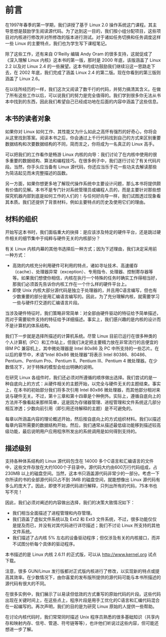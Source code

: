 # 前言

在1997年春季的第一学期，我们讲授了基于 Linux 2.0 操作系统这门课程。其主导思想是鼓励学生阅读源代码。为了达到这一目的，我们按小组分配项目，这些项目对内核进行修改并对所修改的版本进行测试。对于诸如任务切换和任务调度这样一些 Linux 的主要特点，我们也为学生写下课程笔记。

除了这些工作，还有来自 O'Reilly 编辑 Andy Oram 的很多支持，这就促成了《深入理解 Linux 内核》这本书的第一版，那时是 2000 年底，该版涵盖了 Linux 2.2 以及对 Linux 2.4 的一些展望。这本书的成功鼓励我们继续沿这一思路走下去，在 2002 年底，我们完成了涵盖 Linux 2.4 的第二版。现在你看到的第三版则涵盖了 Linux 2.6。

在以往所经历的一样，我们这次又阅读了数千行的代码，并努力搞清其含义。在做了所有这些工作以后，可以说我们的努力是完全值得的。我们学到很多你无法从书本中找到的东西，因此我们希望自己已经成功地在后面的内容中涵盖了这些信息。

## 本书的读者对象

如果你对 Linux 如何工作、其性能又为什么如此之高怀有强烈的好奇心，你将会从这里找到答案。阅读本书之后，你会通过上千行代码找到自己的方式来区别重要数据结构和次要数据结构的不同，简而言之，你将成为一名真正的 Linux 高手。

可以把我们的工作看作是畅游 Linux 内核的向导：我们讨论了在内核中使用的很多重要的数据结构、算法和编程技巧。在很多例子中，我们逐行讨论了有关代码片段。当然，你手头应当备有 Linux 源代码，你还应当乐于花一些功夫去解读那些为简洁起见而未完整描述的函数。

另一方面，如果你想更多地了解现代操作系统中主要设计问题，那么本书将提供颇有价值的见解。本书不是专门针对系统管理员或编程人员的，而是主要针对那些想探究机器内部到底是如何工作的人们的！与任何好向导一样，我们试图透过现象看其本质。我们还提供了背景材料，例如主要特点的历史及使用它们的理由。

## 材料的组织

开始写这本书时，我们面临重大的抉择：是应该涉及特定的硬件平台，还是跳过硬件相关的细节集中于纯粹与硬件无关的内核部分？

有关 Linux 内核内幕的其他书选择后一种方式；因为下述理由，我们决定采用前一种方式：
- 高效的内核充分利用硬件可利用的特点，诸如寻址技术、高速缓存（cache）、处理器异常（exception）、专用指令、处理器、控制寄存器等等。如果我们想使你相信，内核在执行一个特殊的任务时确实工作得相当好，那我们必须首先告诉你内核工作在一个什么样的硬件平台上。
- 即使 Unix 内核大部分源代码是独立于处理器的，并且用C语言编写，但也有少数重要的部分是用汇编语言编写的。因此，为了充分理解内核，就需要学习一些与硬件打交道的汇编语言片段。

当涉及硬件特征时，我们策略非常简单：对全部由硬件驱动的特征给予简单描述，而对于需要软件支持的特征给予详细描述。事实上，我们感兴趣的是内核的设计而不是计算机的体系结构。

我们下一步就是选择所描述的计算机系统。尽管 Linux 目前已运行在很多种类的个人计算机（PC）和工作站上，但我们决定把主要精力放在非常流行的且便宜的 IBM PC 兼容机上，其中微处理器是 Intel 80x86 及 PC 中所支持的一些芯片。在以后的章节中，术语“Intel 80x86 微处理器”将表示 Intel 80386、80486、Pentium、Pentium Pro、Pentium II、Pentium III、Pentium 4 微处理器。在少数情况下，对于特殊的模型会给出明确的说明。

在研究 Linux 各组件时，我们还必须对所遵循的顺序做出选择。我们尝试的是一种自底向上的方式：从硬件相关的主题开始，以完全与硬件无关的主题结束。事实上，在本书的初始部分我们将多次引用 Intel 80x86 微处理器，而其他部分相对来说与硬件无关。不过，第十三章和第十四章是个种例外。实际上，遵循自底向上的方法并不像看起来那样简单，这是因为存储器管理、进程管理和文件系统这几部分相互渗透；少数向前引用（即引用还待解释的主题）是不可避免的。

每章以所涵盖内容的理论概述开始，然后按自底向上的方式组织材料。我们以描述每章内容所需要的数据结构开始，然后，我们通常从描述最低级功能移到描述较高级功能，最后说明用户应用程序所发出的系统调用是如何得到支持的。

## 描述级别

支持各种体系结构的 Linux 源代码包含在 14000 多个C语言和汇编语言的文件中，这些文件存放在大约1000个子目录中。源代码大约由600万行代码组成，占 230MB 以上的磁盘空间。当然，这本书只涵盖源代码非常少的一部分。考虑一下你所读的书的全部源代码只占不到 3MB 的磁盘空间，就能想像出 Linux 源代码有多么的庞大了。因此，即使不对源代码进行解释，只列出所有的代码，75本书也写不完！

因此，我们必须对阐述的内容做出选择，我们的决策大致情况如下：
- 我们相当全面描述了进程管理和内存管理。
- 我们涵盖了虚拟文件系统以及 Ext2 和 Ext3 文件系统，不过，很多功能仅仅是提及而已，并没有对其代码进行详尽描述；我们不讨论 Linux 所支持的其他文件系统。
- 我们描述了占内核 5% 左右的设备驱动程序；但仅涉及有关的内核接口，而并不试图分析每个具体的驱动程序。

本书描述的是 Linux 内核 2.6.11 的正式版，可以从 http://www.kernel.org 试点下载。

注意，很多 GUN/Linux 发行版都对正式版内核进行了修改，以实现新的特点或提高其效率。在少数情况下，由你喜爱的发布版所提供的源代码可能与本书所描述的源代码有很大的不同。

在很多实例中，我们展示了以易读但低效的方式重写的原始代码的片段。这些代码出现在关键时间上，在这些点上，程序片段是用手工优化的C语言和汇编代码混合在一起编写的。再次声明，我们的目的是为研究 Linux 原始的人提供一些帮助。

在讨论内核代码时，我们常常同时描述 Unix 程序员熟悉的很多基础知识（共享内存和映射内存、信号、管道、符号链等等），也许他们听说过这些内容，但可能还想进一步了解。
